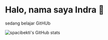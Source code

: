 # Halo, nama saya Indra  👋

sedang belajar GitHUb

![spacibekti's GitHub stats](https://github-readme-stats.vercel.app/api?username=spacibekti&show_icons=true&theme=radical)
